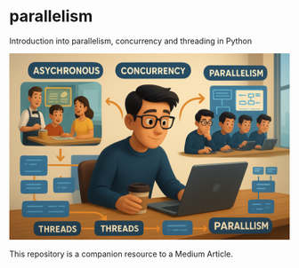 # parallelism
Introduction into parallelism, concurrency and threading in Python

<img src = "concurrency.png">

This repository is a companion resource to a Medium Article.
